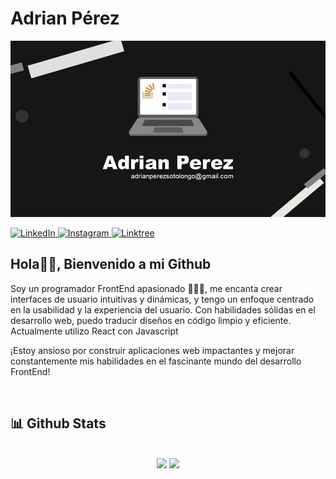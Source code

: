 # Adrian Pérez

![](https://raw.githubusercontent.com/adriane121000/adriane121000/master/resources/fotologo.jpg)

<a href="https://www.linkedin.com/in/adrian-p%C3%A9rez-441ba3264?trk=contact-info" target="_blank">
  <img src="https://img.shields.io/badge/LinkedIn-%230077B5.svg?&style=flat-square&logo=linkedin&logoColor=white" alt="LinkedIn">
</a>
<a href="https://instagram.com/adri_perez1210?igshid=OGQ5ZDc2ODk2ZA==" target="_blank">
  <img src="https://img.shields.io/badge/Instagram-%23E4405F.svg?&style=flat-square&logo=instagram&logoColor=white" alt="Instagram">
</a>
<a href="http://t.me/AdrianE121000" target="_blank">
  <img src="https://img.shields.io/badge/Telegram-%230077B5.svg?&style=flat-square&logo=telegram&logoColor=white" alt="Linktree">
</a>

## Hola👋🏻, Bienvenido a mi Github

Soy un programador FrontEnd apasionado 👨🏻‍💻, me encanta crear interfaces de usuario intuitivas y dinámicas, y tengo un enfoque centrado en la usabilidad y la experiencia del usuario. Con habilidades sólidas en el desarrollo web, puedo traducir diseños en código limpio y eficiente. Actualmente utilizo React con Javascript

¡Estoy ansioso por construir aplicaciones web impactantes y mejorar constantemente mis habilidades en el fascinante mundo del desarrollo FrontEnd!

<br />

## 📊 Github Stats

<br />

<div align="center">
  <img height="180em" src="https://github-readme-stats.vercel.app/api?username=adriane121000&include_all_commits=true&show_icons=true&include_all_commits=true&count_private=true&bg_color=000011&title_color=ebc634&text_color=efefef&icon_color=ff4642&line_height=34"/>
  <img height="180em" src="https://streak-stats.demolab.com/?user=adriane121000&theme=great-gatsby" />
</div>
